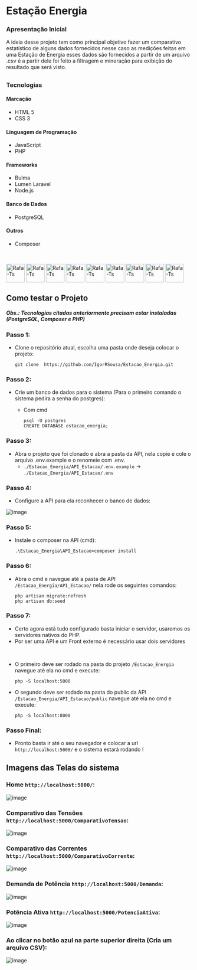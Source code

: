 # Estação Energia

### Apresentação Inicial

A ideia desse projeto tem como principal objetivo fazer um comparativo estatístico de alguns dados fornecidos nesse caso as medições feitas
em uma Estação de Energia esses dados são fornecidos a partir de um arquivo .csv é a partir dele foi feito a filtragem e mineração para 
exibição do resultado que será visto.

##

### Tecnologias

#### Marcação
- HTML 5 
- CSS 3 

#### Linguagem de Programação
- JavaScript
- PHP

#### Frameworks
- Bulma
- Lumen Laravel
- Node.js

#### Banco de Dados
- PostgreSQL

#### Outros
- Composer

##

<div style="display: inline_block"><br>
  <img align="center" alt="Rafa-Ts" height="50" width="50" src="https://cdn.jsdelivr.net/gh/devicons/devicon/icons/html5/html5-original.svg" />
  <img align="center" alt="Rafa-Ts" height="50" width="50" src="https://cdn.jsdelivr.net/gh/devicons/devicon/icons/css3/css3-original.svg" />
  <img align="center" alt="Rafa-Ts" height="50" width="50" src="https://cdn.jsdelivr.net/gh/devicons/devicon/icons/javascript/javascript-original.svg" />
  <img align="center" alt="Rafa-Ts" height="50" width="50" src="https://cdn.jsdelivr.net/gh/devicons/devicon/icons/php/php-original.svg" />
  <img align="center" alt="Rafa-Ts" height="50" width="50" src="https://cdn.jsdelivr.net/gh/devicons/devicon/icons/bulma/bulma-plain.svg"/>
  <img align="center" alt="Rafa-Ts" height="50" width="50" src="https://cdn.jsdelivr.net/gh/devicons/devicon/icons/laravel/laravel-plain.svg" />
  <img align="center" alt="Rafa-Ts" height="50" width="50" src="https://cdn.jsdelivr.net/gh/devicons/devicon/icons/nodejs/nodejs-original.svg" />
  <img align="center" alt="Rafa-Ts" height="50" width="50" src="https://cdn.jsdelivr.net/gh/devicons/devicon/icons/postgresql/postgresql-original.svg" />
  <img align="center" alt="Rafa-Ts" height="50" width="50" src="https://cdn.jsdelivr.net/gh/devicons/devicon/icons/composer/composer-original.svg" />
</div>

##

## Como testar o Projeto

##### Obs.: Tecnologias citadas anteriormente precisam estar instaladas (PostgreSQL, Composer e PHP)

### Passo 1:

- Clone o repositório atual, escolha uma pasta onde deseja colocar o projeto: 

      git clone  https://github.com/IgorRSousa/Estacao_Energia.git

### Passo 2:

- Crie um banco de dados para o sistema (Para o primeiro comando o sistema pedira a senha do postgres):
  - Com cmd

        psql -U postgres
        CREATE DATABASE estacao_energia;

### Passo 3:

- Abra o projeto que foi clonado e abra a pasta da API, nela copie e cole o arquivo .env.example e o renomeie com .env.
  -  `./Estacao_Energia/API_Estacao/.env.example` -> `./Estacao_Energia/API_Estacao/.env`

### Passo 4: 

- Configure a API para ela reconhecer o banco de dados:  

![image](https://github.com/IgorRSousa/Estacao_Energia/assets/106490786/525de7d2-185f-485c-bb97-d48bc6779ad5)

### Passo 5: 

- Instale o composer na API (cmd):

      .\Estacao_Energia\API_Estacao>composer install
      
### Passo 6:

- Abra o cmd e navegue até a pasta de API `/Estacao_Energia/API_Estacao/` nela rode os seguintes comandos: 

      php artisan migrate:refresh
      php artisan db:seed
 
### Passo 7: 

- Certo agora está tudo configurado basta iniciar o servidor, usaremos os servidores nativos do PHP.
- Por ser uma API e um Front externo é necessário usar dois servidores
<br>

- O primeiro deve ser rodado na pasta do projeto `/Estacao_Energia` navegue até ela no cmd e execute:

      php -S localhost:5000

- O segundo deve ser rodado na pasta do public da API `/Estacao_Energia/API_Estacao/public` navegue até ela no cmd e execute:

      php -S localhost:8000
### Passo Final: 

- Pronto basta ir até o seu navegador e colocar a url `http://localhost:5000/` e o sistema estará rodando !

## Imagens das Telas do sistema

### Home `http://localhost:5000/`:
![image](https://github.com/IgorRSousa/Estacao_Energia/assets/106490786/c1ba8803-df28-4778-8dd1-d1476904210f)

### Comparativo das Tensões `http://localhost:5000/ComparativoTensao`:
![image](https://github.com/IgorRSousa/Estacao_Energia/assets/106490786/1b059476-c013-4f73-90a6-c6b979aa4ca8)

### Comparativo das Correntes `http://localhost:5000/ComparativoCorrente`:
![image](https://github.com/IgorRSousa/Estacao_Energia/assets/106490786/9b021b2d-5b3d-4ee0-ac94-db1faab4b4b5)

### Demanda de Potência `http://localhost:5000/Demanda`: 
![image](https://github.com/IgorRSousa/Estacao_Energia/assets/106490786/13e60731-7496-4444-afc1-297a5aa91259)

### Potência Ativa `http://localhost:5000/PotenciaAtiva`:
![image](https://github.com/IgorRSousa/Estacao_Energia/assets/106490786/ee5730d5-7568-4e25-8432-2f9f51dbcf3e)

### Ao clicar no botão azul na parte superior direita (Cria um arquivo CSV):
![image](https://github.com/IgorRSousa/Estacao_Energia/assets/106490786/742b15d4-b43b-4ad7-a65f-c09cbf57b55c)






